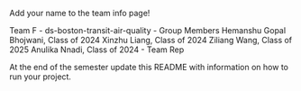Add your name to the team info page!

Team F - ds-boston-transit-air-quality - Group Members
Hemanshu Gopal Bhojwani, Class of 2024
Xinzhu Liang, Class of 2024
Ziliang Wang, Class of 2025
Anulika Nnadi, Class of 2024 - Team Rep

At the end of the semester update this README with information on how to run your project. 